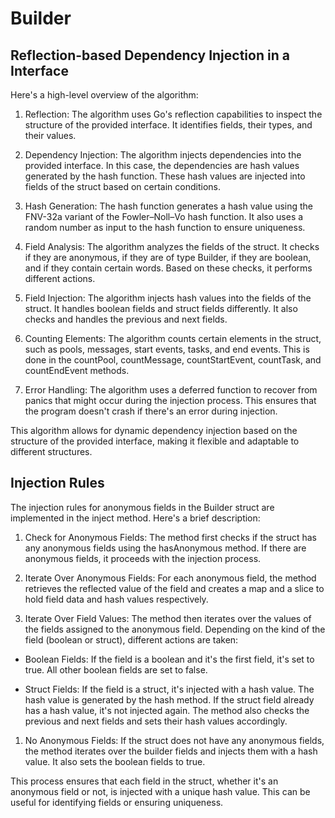 # Builder

## Reflection-based Dependency Injection in a Interface

Here's a high-level overview of the algorithm:

1. Reflection: The algorithm uses Go's reflection capabilities to inspect the structure of the provided interface. It identifies fields, their types, and their values.

2. Dependency Injection: The algorithm injects dependencies into the provided interface. In this case, the dependencies are hash values generated by the hash function. These hash values are injected into fields of the struct based on certain conditions.

3. Hash Generation: The hash function generates a hash value using the FNV-32a variant of the Fowler–Noll–Vo hash function. It also uses a random number as input to the hash function to ensure uniqueness.

4. Field Analysis: The algorithm analyzes the fields of the struct. It checks if they are anonymous, if they are of type Builder, if they are boolean, and if they contain certain words. Based on these checks, it performs different actions.

5. Field Injection: The algorithm injects hash values into the fields of the struct. It handles boolean fields and struct fields differently. It also checks and handles the previous and next fields.

6. Counting Elements: The algorithm counts certain elements in the struct, such as pools, messages, start events, tasks, and end events. This is done in the countPool, countMessage, countStartEvent, countTask, and countEndEvent methods.

7. Error Handling: The algorithm uses a deferred function to recover from panics that might occur during the injection process. This ensures that the program doesn't crash if there's an error during injection.

This algorithm allows for dynamic dependency injection based on the structure of the provided interface, making it flexible and adaptable to different structures.

## Injection Rules

The injection rules for anonymous fields in the Builder struct are implemented in the inject method. Here's a brief description:

1. Check for Anonymous Fields: The method first checks if the struct has any anonymous fields using the hasAnonymous method. If there are anonymous fields, it proceeds with the injection process.

2. Iterate Over Anonymous Fields: For each anonymous field, the method retrieves the reflected value of the field and creates a map and a slice to hold field data and hash values respectively.

3. Iterate Over Field Values: The method then iterates over the values of the fields assigned to the anonymous field. Depending on the kind of the field (boolean or struct), different actions are taken:

* Boolean Fields: If the field is a boolean and it's the first field, it's set to true. All other boolean fields are set to false.

* Struct Fields: If the field is a struct, it's injected with a hash value. The hash value is generated by the hash method. If the struct field already has a hash value, it's not injected again. The method also checks the previous and next fields and sets their hash values accordingly.

1. No Anonymous Fields: If the struct does not have any anonymous fields, the method iterates over the builder fields and injects them with a hash value. It also sets the boolean fields to true.

This process ensures that each field in the struct, whether it's an anonymous field or not, is injected with a unique hash value. This can be useful for identifying fields or ensuring uniqueness.
